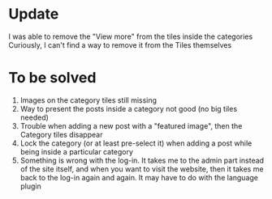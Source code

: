 # Update
I was able to remove the "View more" from the tiles inside the categories
Curiously, I can't find a way to remove it from the Tiles themselves

# To be solved
1. Images on the category tiles still missing
2. Way to present the posts inside a category not good (no big tiles needed)
3. Trouble when adding a new post with a "featured image", then the Category tiles disappear
4. Lock the category (or at least pre-select it) when adding a post while being inside a particular category
5. Something is wrong with the log-in. It takes me to the admin part instead of the site itself, and when you want to visit the website, then it takes me back to the log-in again and again. It may have to do with the language plugin
